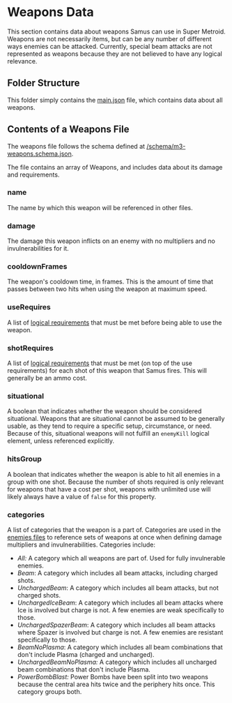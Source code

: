 # Weapons Data
This section contains data about weapons Samus can use in Super Metroid.
Weapons are not necessarily items, but can be any number of different ways enemies can be attacked.
Currently, special beam attacks are not represented as weapons because they are not believed to have any logical relevance.

## Folder Structure
This folder simply contains the [main.json](main.json) file, which contains data about all weapons.

## Contents of a Weapons File
The weapons file follows the schema defined at [/schema/m3-weapons.schema.json](../schema/m3-weapons.schema.json).

The file contains an array of Weapons, and includes data about its damage and requirements.

### name
The name by which this weapon will be referenced in other files.

### damage
The damage this weapon inflicts on an enemy with no multipliers and no invulnerabilities for it.

### cooldownFrames
The weapon's cooldown time, in frames. This is the amount of time that passes between two hits when using the weapon at maximum speed.

### useRequires
A list of [logical requirements](../logicalRequirements.md) that must be met before being able to use the weapon.

### shotRequires
A list of [logical requirements](../logicalRequirements.md) that must be met (on top of the use requirements) for each shot of this weapon that Samus fires. This will generally be an ammo cost.

### situational
A boolean that indicates whether the weapon should be considered situational. Weapons that are situational cannot be assumed to be generally usable, as they tend to require a specific setup, circumstance, or need. Because of this, situational weapons will not fulfill an `enemyKill` logical element, unless referenced explicitly.

### hitsGroup
A boolean that indicates whether the weapon is able to hit all enemies in a group with one shot. Because the number of shots required is only relevant for weapons that have a cost per shot, weapons with unlimited use will likely always have a value of `false` for this property.

### categories
A list of categories that the weapon is a part of. Categories are used in the [enemies files](../enemies/enemies-readme.md) to reference sets of weapons at once when defining damage multipliers and invulnerabilities. Categories include:
* _All:_ A category which all weapons are part of. Used for fully invulnerable enemies.
* _Beam_: A category which includes all beam attacks, including charged shots.
* _UnchargedBeam_: A category which includes all beam attacks, but not charged shots.
* _UnchargedIceBeam_: A category which includes all beam attacks where Ice is involved but charge is not. A few enemies are weak specifically to those.
* _UnchargedSpazerBeam_: A category which includes all beam attacks where Spazer is involved but charge is not. A few enemies are resistant specifically to those.
* _BeamNoPlasma_: A category which includes all beam combinations that don't include Plasma (charged and uncharged).
* _UnchargedBeamNoPlasma:_ A category which includes all uncharged beam combinations that don't include Plasma.
* _PowerBombBlast:_ Power Bombs have been split into two weapons because the central area hits twice and the periphery hits once. This category groups both.
